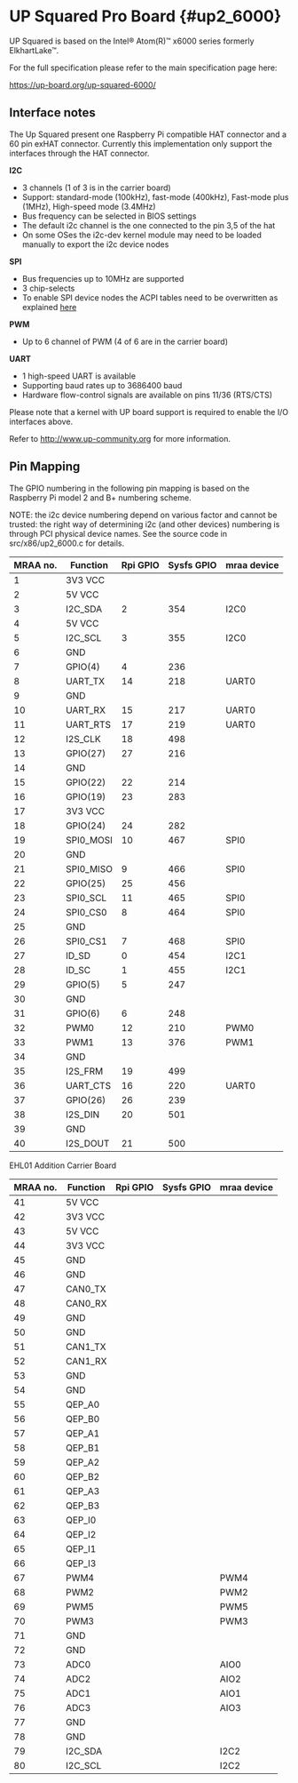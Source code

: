 UP Squared Pro Board   {#up2_6000}
================================
UP Squared is based on the Intel&reg; Atom(R)&trade; x6000 series formerly ElkhartLake&trade;.

For the full specification please refer to the main specification page here:

https://up-board.org/up-squared-6000/

Interface notes
-----------------------
The Up Squared present one Raspberry Pi compatible HAT connector and a  60 pin exHAT connector. Currently this implementation only support the interfaces through the HAT connector.

**I2C**
 - 3 channels (1 of 3 is in the carrier board)
 - Support: standard-mode (100kHz), fast-mode (400kHz), Fast-mode plus (1MHz), High-speed mode (3.4MHz)
 - Bus frequency can be selected in BIOS settings
 - The default i2c channel is the one connected to the pin 3,5 of the hat
 - On some OSes the i2c-dev kernel module may need to be loaded manually to export the i2c device nodes

**SPI**
 - Bus frequencies up to 10MHz are supported
 - 3 chip-selects
 - To enable SPI device nodes the ACPI tables need to be overwritten as explained [here](https://wiki.up-community.org/Pinout_UP2#SPI_Ports)

**PWM**
 - Up to 6 channel of PWM (4 of 6 are in the carrier board)

**UART**
 - 1 high-speed UART is available
 - Supporting baud rates up to 3686400 baud
 - Hardware flow-control signals are available on pins 11/36 (RTS/CTS)

Please note that a kernel with UP board support is required to enable the I/O
interfaces above.

Refer to http://www.up-community.org for more information.

Pin Mapping
--------------------
The GPIO numbering in the following pin mapping is based on the Raspberry Pi
model 2 and B+ numbering scheme.

NOTE: the i2c device numbering depend on various factor and cannot be trusted:
the right way of determining i2c (and other devices) numbering is through PCI
physical device names. See the source code in src/x86/up2_6000.c for details.

| MRAA no. | Function     | Rpi GPIO   | Sysfs GPIO | mraa device     |
|----------|--------------|------------|------------|-----------------|
| 1        | 3V3 VCC      |            |            |                 |
| 2        | 5V VCC       |            |            |                 |
| 3        | I2C_SDA      | 2          | 354        | I2C0            |
| 4        | 5V VCC       |            |            |                 |
| 5        | I2C_SCL      | 3          | 355        | I2C0            |
| 6        | GND          |            |            |                 |
| 7        | GPIO(4)      | 4          | 236        |                 |
| 8        | UART_TX      | 14         | 218        | UART0           |
| 9        | GND          |            |            |                 |
| 10       | UART_RX      | 15         | 217        | UART0           |
| 11       | UART_RTS     | 17         | 219        | UART0           |
| 12       | I2S_CLK      | 18         | 498        |                 |
| 13       | GPIO(27)     | 27         | 216        |                 |
| 14       | GND          |            |            |                 |
| 15       | GPIO(22)     | 22         | 214        |                 |
| 16       | GPIO(19)     | 23         | 283        |		          |
| 17       | 3V3 VCC      |            |            |                 |
| 18       | GPIO(24)     | 24         | 282        |                 |
| 19       | SPI0_MOSI    | 10         | 467        | SPI0            |
| 20       | GND          |            |            |                 |
| 21       | SPI0_MISO    | 9          | 466        | SPI0            |
| 22       | GPIO(25)     | 25         | 456        |                 |
| 23       | SPI0_SCL     | 11         | 465        | SPI0            |
| 24       | SPI0_CS0     | 8          | 464        | SPI0            |
| 25       | GND          |            |            |                 |
| 26       | SPI0_CS1     | 7          | 468        | SPI0            |
| 27       | ID_SD        | 0          | 454        | I2C1            |
| 28       | ID_SC        | 1          | 455        | I2C1            |
| 29       | GPIO(5)      | 5          | 247        |                 |
| 30       | GND          |            |            |                 |
| 31       | GPIO(6)      | 6          | 248        |                 |
| 32       | PWM0         | 12         | 210        | PWM0            |
| 33       | PWM1         | 13         | 376        | PWM1            |
| 34       | GND          |            |            |                 |
| 35       | I2S_FRM      | 19         | 499        |                 |
| 36       | UART_CTS     | 16         | 220        | UART0           |
| 37       | GPIO(26)     | 26         | 239        |                 |
| 38       | I2S_DIN      | 20         | 501        |                 |
| 39       | GND          |            |            |                 |
| 40       | I2S_DOUT     | 21         | 500        |                 |

EHL01 Addition Carrier Board

| MRAA no. | Function     | Rpi GPIO   | Sysfs GPIO | mraa device     |
|----------|--------------|------------|------------|-----------------|
| 41       | 5V VCC       |            |            |                 |
| 42       | 3V3 VCC      |            |            |                 |
| 43       | 5V VCC       |            |            |                 |
| 44       | 3V3 VCC      |            |            |                 |
| 45       | GND          |            |            |                 |
| 46       | GND          |            |            |                 |
| 47       | CAN0_TX      |            |            |                 |
| 48       | CAN0_RX      |            |            |                 |
| 49       | GND          |            |            |                 |
| 50       | GND          |            |            |                 |
| 51       | CAN1_TX      |            |            |                 |
| 52       | CAN1_RX      |            |            |                 |
| 53       | GND          |            |            |                 |
| 54       | GND          |            |            |                 |
| 55       | QEP_A0       |            |            |                 |
| 56       | QEP_B0       |            |            |                 |
| 57       | QEP_A1       |            |            |                 |
| 58       | QEP_B1       |            |            |                 |
| 59       | QEP_A2       |            |            |                 |
| 60       | QEP_B2       |            |            |                 |
| 61       | QEP_A3       |            |            |                 |
| 62       | QEP_B3       |            |            |                 |
| 63       | QEP_I0       |            |            |                 |
| 64       | QEP_I2       |            |            |                 |
| 65       | QEP_I1       |            |            |                 |
| 66       | QEP_I3       |            |            |                 |
| 67       | PWM4         |            |            | PWM4            |
| 68       | PWM2         |            |            | PWM2            |
| 69       | PWM5         |            |            | PWM5            |
| 70       | PWM3         |            |            | PWM3            |
| 71       | GND          |            |            |                 |
| 72       | GND          |            |            |                 |
| 73       | ADC0         |            |            | AIO0            |
| 74       | ADC2         |            |            | AIO2            |
| 75       | ADC1         |            |            | AIO1            |
| 76       | ADC3         |            |            | AIO3            |
| 77       | GND          |            |            |                 |
| 78       | GND          |            |            |                 |
| 79       | I2C_SDA      |            |            | I2C2            |
| 80       | I2C_SCL      |            |            | I2C2            |
